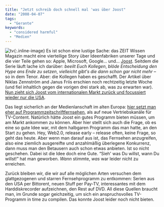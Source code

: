 ```yaml
---
title: "Jetzt schreib doch schnell mal 'was über Joost"
date: "2008-04-07"
tags:
  - "Gerante"
keywords:
  - "considered harmful"
  - "Medien"
---
```


![tv](/img/codecandies/tvset.gif){:.inline-image} Es ist schon eine lustige Sache: das ZEIT Wissen Magazin macht eine vierteilige Story über Ideenfabriken unserer Tage und die vier Teile gehen so: Apple, Microsoft, Google… und… [Joost](http://joost.com). Seitdem die Serie läuft lache ich darüber: _beeilt Euch Kollegen_, _blöde Entscheidung den Hype ans Ende zu setzen_, _vielleicht gibt's die dann schon gar nicht mehr_ – so in dem Tenor. Aber: die Kollegen haben es geschafft. Der Artikel über Niklas Zennström and Janus Friis erschien noch rechtzeitig letzte Woche (und fiel inhaltlich gegen die vorigen drei stark ab, was zu erwarten war). [Nun zieht sich Joost vom internationalen Markt zurück und focussiert wieder nur die USA](http://business.timesonline.co.uk/tol/business/industry_sectors/technology/article3688393.ece).

Das liegt sicherlich an der Medienlanschaft im alten Europa: [hier setzt man eher auf Programmzeitschriftfernsehen](http://medienlese.com/2008/04/06/das-joost-drama/), als auf neue Vertriebskanäle für TV-Content. Natürlich hätte Joost ein gutes Programm bieten müssen, um am Markt ankommen zu können. Aber hier stellt sich auch die Frage, ob es eine so gute Idee war, mit dem halbgaren Programm das man hatte, an den Start zu gehen. Hey, Web2.0, release early – release often, keine Frage, so geht das heute. Aber wenn man darauf aus ist, das Fernsehen anzugreifen, also eine ziemlich ausgereifte und anzahlmäßig überlegene Konkurrenz, dann muss man den Betausern auch schon etwas anbieten. Ist so nicht geschehen. Dabei ist die Idee doch eine Gute. “Sieh' was Du willst, wann Du willst!” hat man geworben. _Wann_ stimmte, _was_ war leider nicht zu erreichen.

Zurück bleiben wir, die wir auf alle möglichen Arten versuchen dem glattgezogenen und starren Fernsehprogramm zu entkommen: Serien aus den USA per Bittorent, neuen Stuff per Pay-TV, interessantes mit dem Harddiskrecorder aufzeichnen, den Rest auf DVD. All diese Quellen braucht man, im Grunde sogar geichzeitig, um sich ein anspruchsvolles TV-Programm in time zu compilen. Das konnte Joost leider noch nicht bieten.
